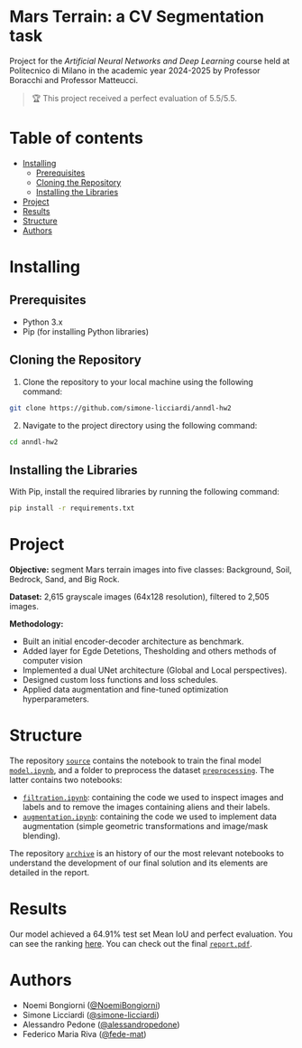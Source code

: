 <!-- omit form toc -->
# Mars Terrain: a CV Segmentation task

Project for the _Artificial Neural Networks and Deep Learning_ course held at Politecnico di Milano in the academic year 2024-2025 by Professor Boracchi and Professor Matteucci.

> 🏆 This project received a perfect evaluation of 5.5/5.5. 

<!-- omit from toc -->
# Table of contents

- [Installing](#installing)
  - [Prerequisites](#prerequisites)
  - [Cloning the Repository](#cloning-the-repository)
  - [Installing the Libraries](#installing-the-libraries)
- [Project](#project)
- [Results](#results)
- [Structure](#structure)
- [Authors](#authors)

# Installing

## Prerequisites

- Python 3.x
- Pip (for installing Python libraries)

## Cloning the Repository

1. Clone the repository to your local machine using the following command:
```bash
git clone https://github.com/simone-licciardi/anndl-hw2
```

2. Navigate to the project directory using the following command:
```bash
cd anndl-hw2
```

## Installing the Libraries

With Pip, install the required libraries by running the following command:
```bash
pip install -r requirements.txt
```

# Project

**Objective:** segment Mars terrain images into five classes: Background, Soil, Bedrock, Sand, and Big Rock.

**Dataset:** 2,615 grayscale images (64x128 resolution), filtered to 2,505 images.

**Methodology:** 
  - Built an initial encoder-decoder architecture as benchmark.
  - Added layer for Egde Detetions, Thesholding and others methods of computer vision
  - Implemented a dual UNet architecture (Global and Local perspectives).
  - Designed custom loss functions and loss schedules.
  - Applied data augmentation and fine-tuned optimization hyperparameters.

# Structure

The repository [`source`](./source/) contains the notebook to train the final model [`model.ipynb`](./source/model.ipynb), and a folder to preprocess the dataset [`preprocessing`](./source/preprocessing). The latter contains two notebooks:
- [`filtration.ipynb`](./source/preprocessing/filtration.ipynb): containing the code we used to inspect images and labels and to remove the images containing aliens and their labels.
- [`augmentation.ipynb`](./source/preprocessing/augmentation.ipynb): containing the code we used to implement data augmentation (simple geometric transformations and image/mask blending).

The repository [`archive`](./archive/) is an history of our the most relevant notebooks to understand the development of our final solution and its elements are detailed in the report.

# Results

Our model achieved a 64.91% test set Mean IoU and perfect evaluation. You can see the ranking [here](https://www.kaggle.com/competitions/an-2-dl-2024-2025-homework-2/discussion?sort=hotness).
You can check out the final [`report.pdf`](./report/report.pdf). 

# Authors

- Noemi Bongiorni ([@NoemiBongiorni](https://github.com/NoemiBongiorni))
- Simone Licciardi ([@simone-licciardi](https://github.com/simone-licciardi))
- Alessandro Pedone ([@alessandropedone](https://github.com/alessandropedone))
- Federico Maria Riva ([@fede-mat](https://https://github.com/fede-mat))